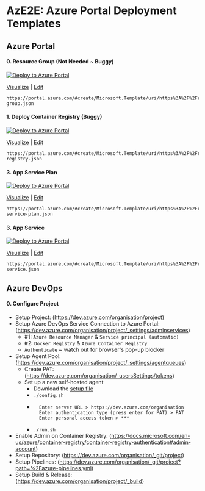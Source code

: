 # AzE2E: Azure Portal Deployment Templates


## Azure Portal

#### 0. Resource Group (Not Needed ~ Buggy)
[![Deploy to Azure Portal](https://aka.ms/deploytoazurebutton)](https://portal.azure.com/#create/Microsoft.Template/uri/https%3A%2F%2Fraw.githubusercontent.com%2FChandraVijayDubey%2Faze2e%2Fmaster%2Fresource-group.json)

[Visualize](http://armviz.io/#/?load=https%3A%2F%2Fraw.githubusercontent.com%2FChandraVijayDubey%2Faze2e%2Fmaster%2Fresource-group.json) | [Edit](resource-group.json)

```
https://portal.azure.com/#create/Microsoft.Template/uri/https%3A%2F%2Fraw.githubusercontent.com%2FChandraVijayDubey%2Faze2e%2Fmaster%2Fresource-group.json
```

#### 1. Deploy Container Registry (Buggy)
[![Deploy to Azure Portal](https://aka.ms/deploytoazurebutton)](https://portal.azure.com/#create/Microsoft.Template/uri/https%3A%2F%2Fraw.githubusercontent.com%2FChandraVijayDubey%2Faze2e%2Fmaster%2Fcontainer-registry.json)

[Visualize](http://armviz.io/#/?load=https%3A%2F%2Fraw.githubusercontent.com%2FChandraVijayDubey%2Faze2e%2Fmaster%2Fcontainer-registry.json) | [Edit](container-registry.json)

```
https://portal.azure.com/#create/Microsoft.Template/uri/https%3A%2F%2Fraw.githubusercontent.com%2FChandraVijayDubey%2Faze2e%2Fmaster%2Fcontainer-registry.json
```

#### 3. App Service Plan
[![Deploy to Azure Portal](https://aka.ms/deploytoazurebutton)](https://portal.azure.com/#create/Microsoft.Template/uri/https%3A%2F%2Fraw.githubusercontent.com%2FChandraVijayDubey%2Faze2e%2Fmaster%2Fapp-service-plan.json)

[Visualize](http://armviz.io/#/?load=https%3A%2F%2Fraw.githubusercontent.com%2FChandraVijayDubey%2Faze2e%2Fmaster%2Fapp-service-plan.json) | [Edit](app-service-plan.json)

```
https://portal.azure.com/#create/Microsoft.Template/uri/https%3A%2F%2Fraw.githubusercontent.com%2FChandraVijayDubey%2Faze2e%2Fmaster%2Fapp-service-plan.json
```

#### 3. App Service
[![Deploy to Azure Portal](https://aka.ms/deploytoazurebutton)](https://portal.azure.com/#create/Microsoft.Template/uri/https%3A%2F%2Fraw.githubusercontent.com%2FChandraVijayDubey%2Faze2e%2Fmaster%2Fapp-service.json)

[Visualize](http://armviz.io/#/?load=https%3A%2F%2Fraw.githubusercontent.com%2FChandraVijayDubey%2Faze2e%2Fmaster%2Fapp-service.json) | [Edit](app-service.json)

```
https://portal.azure.com/#create/Microsoft.Template/uri/https%3A%2F%2Fraw.githubusercontent.com%2FChandraVijayDubey%2Faze2e%2Fmaster%2Fapp-service.json
```


## Azure DevOps

#### 0. Configure Project

- Setup Project: (https://dev.azure.com/organisation/project)
- Setup Azure DevOps Service Connection to Azure Portal: (https://dev.azure.com/organisation/project/_settings/adminservices)
	- #1: `Azure Resource Manager` & `Service principal (automatic)`
	- #2: `Docker Registry` & `Azure Container Registry`
	- `Authenticate` ~ watch out for browser's pop-up blocker
- Setup Agent Pool: (https://dev.azure.com/organisation/project/_settings/agentqueues)
	- Create PAT: (https://dev.azure.com/organisation/_usersSettings/tokens)
	- Set up a new self-hosted agent
		- Download the [setup file](https://vstsagentpackage.azureedge.net/agent/2.188.3/vsts-agent-osx-x64-2.188.3.tar.gz)
		- `./config.sh`
		- ```
			Enter server URL > https://dev.azure.com/organisation
			Enter authentication type (press enter for PAT) > PAT
			Enter personal access token > ***
			```
		- `./run.sh`
- Enable Admin on Container Registry: (https://docs.microsoft.com/en-us/azure/container-registry/container-registry-authentication#admin-account)
- Setup Repository: (https://dev.azure.com/organisation/_git/project)
- Setup Pipelines: (https://dev.azure.com/organisation/_git/project?path=%2Fazure-pipelines.yml)
- Setup Build & Release: (https://dev.azure.com/organisation/project/_build)

